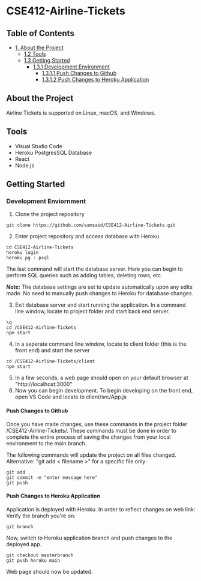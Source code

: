 # CSE412-Airline-Tickets
## Table of Contents  
- [1. About the Project](#about-the-project)
    - [1.2 Tools](#tools)
    - [1.3 Getting Started](#getting-started)
        - [1.3.1 Development Environment](#development-environment)  
            - [1.3.1.1 Push Changes to Github](#push-changes-to-github)
            - [1.3.1.2 Push Changes to Heroku Application](#push-changes-to-heroku-application)  
            
## About the Project
Airline Tickets is supported on Linux, macOS, and Windows.  

## Tools
- Visual Studio Code
- Heroku PostgresSQL Database
- React
- Node.js

## Getting Started  
### Development Enviornment
1. Clone the project repository 
```
git clone https://github.com/samsaid/CSE412-Airline-Tickets.git
```
2. Enter project repository and access database with Heroku
```
cd CSE412-Airline-Tickets
heroku login
heroku pg : psql
```
The last command will start the database server. Here you can begin to perform SQL queries such as adding tables, deleting rows, etc.

***Note:*** The database settings are set to update automatically upon any edits made. No need to manually push changes to Heroku for database changes.  

3. Exit database server and start running the application. In a command line window, locate to project folder and start back end server.
```
\q
cd /CSE412-Airline-Tickets
npm start
```
4. In a seperate command line window, locate to client folder (this is the front end) and start the server
```
cd /CSE412-Airline-Tickets/client
npm start
```
5. In a few seconds, a web page should open on your default browser at "http://localhost:3000"  
6. Now you can begin development. To begin developing on the front end, open VS Code and locate to client/src/App.js

#### Push Changes to Github
Once you have made changes, use these commands in the project folder /CSE412-Airline-Tickets/. These commands must be done in order to complete the entire process of saving the changes from your local environment to the main branch.

The following commands will update the project on all files changed. Alternative: "git add < filename >" for a specific file only:
``` 
git add .
git commit -m "enter message here"
git push                        
```

#### Push Changes to Heroku Application  
Application is deployed with Heroku. In order to reflect changes on web link:  
Verify the branch you're on:
```
git branch
```
Now, switch to Heroku application branch and push changes to the deployed app.
```
git checkout masterbranch
git push heroku main
```  
Web page should now be updated.